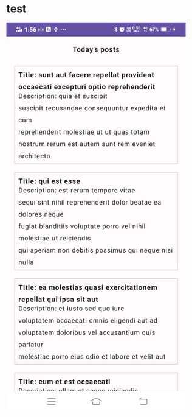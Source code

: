 # test
![alt text](https://github.com/Udaytech1/Jetpack-Compose-Api-Calling/blob/master/screen.jpeg)
